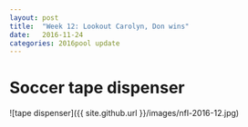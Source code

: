 ```yaml
---
layout: post
title:  "Week 12: Lookout Carolyn, Don wins"
date:   2016-11-24
categories: 2016pool update
---
```

# Soccer tape dispenser <br/>
![tape dispenser]({{ site.github.url }}/images/nfl-2016-12.jpg)
